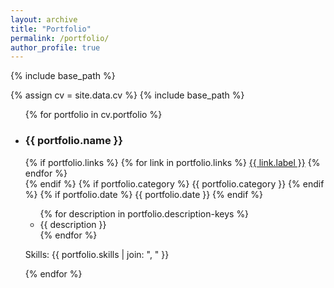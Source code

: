 ```yaml
---
layout: archive
title: "Portfolio"
permalink: /portfolio/
author_profile: true
---
```


{% include base_path %}

{% assign cv = site.data.cv %}
{% include base_path %}

<ul>
  {% for portfolio in cv.portfolio %}
  <li>
    <div class="archive__item-header">
      <h3 class="archive__item-title">
        {{ portfolio.name }}
      </h3>
      {% if portfolio.links %}
      <span class="archive__item-links">
        {% for link in portfolio.links %}
        <a href="{{ link.url }}">
          <i class="fa fa-link"></i>{{ link.label }}</a>
        {% endfor %}
      </span>
      <br>
      {% endif %}
      <span class="archive__item-subtitle">
        {% if portfolio.category %}
        {{ portfolio.category }}
        {% endif %}
      </span>
      <span class="archive__item-date">
        {% if portfolio.date %}
        {{ portfolio.date }}
        {% endif %}
      </span>
      <div class="archive__item-excerpt">
        <ul>
          {% for description in portfolio.description-keys %}
          <li>{{ description }}</li>
          {% endfor %}
        </ul>
      </div>
      <p class="archive__item-skills">Skills: {{ portfolio.skills | join: ", " }}</p>
    </div>
  </li>
  {% endfor %}
</ul>


